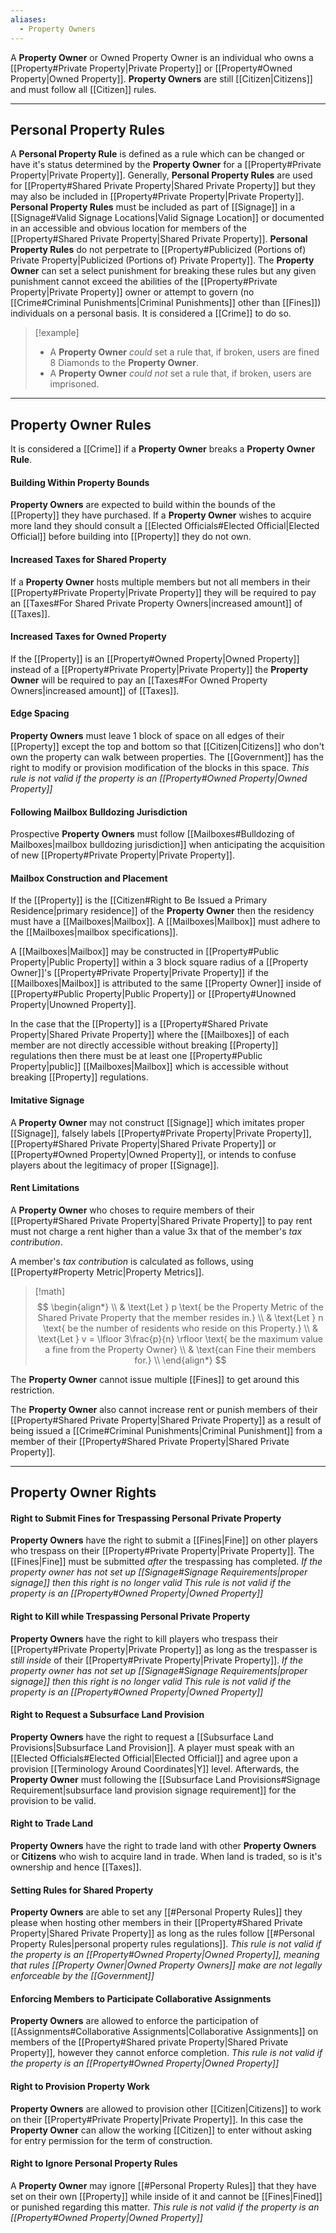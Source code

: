 ```yaml
---
aliases:
  - Property Owners
---
```

A **Property Owner** or Owned Property Owner is an individual who owns a [[Property#Private Property|Private Property]] or [[Property#Owned Property|Owned Property]]. **Property Owners** are still [[Citizen|Citizens]] and must follow all [[Citizen]] rules.

---
## Personal Property Rules
A **Personal Property Rule** is defined as a rule which can be changed or have it's status determined by the **Property Owner** for a [[Property#Private Property|Private Property]].
Generally, **Personal Property Rules** are used for [[Property#Shared Private Property|Shared Private Property]] but they may also be included in [[Property#Private Property|Private Property]].
**Personal Property Rules** must be included as part of [[Signage]] in a [[Signage#Valid Signage Locations|Valid Signage Location]] or documented in an accessible and obvious location for members of the [[Property#Shared Private Property|Shared Private Property]]. 
**Personal Property Rules** do not perpetrate to [[Property#Publicized (Portions of) Private Property|Publicized (Portions of) Private Property]].
The **Property Owner** can set a select punishment for breaking these rules but any given punishment cannot exceed the abilities of the [[Property#Private Property|Private Property]] owner or attempt to govern (no [[Crime#Criminal Punishments|Criminal Punishments]] other than [[Fines]]) individuals on a personal basis. It is considered a [[Crime]] to do so.
> [!example]
> - A **Property Owner** *could* set a rule that, if broken, users are fined 8 Diamonds to the **Property Owner**.
> - A **Property Owner** *could not* set a rule that, if broken, users are imprisoned.

---
## Property Owner Rules
It is considered a [[Crime]] if a **Property Owner** breaks a **Property Owner Rule**.
#### Building Within Property Bounds
**Property Owners** are expected to build within the bounds of the [[Property]] they have purchased. If a **Property Owner** wishes to acquire more land they should consult a [[Elected Officials#Elected Official|Elected Official]] before building into [[Property]] they do not own.
#### Increased Taxes for Shared Property
If a **Property Owner** hosts multiple members but not all members in their [[Property#Private Property|Private Property]] they will be required to pay an [[Taxes#For Shared Private Property Owners|increased amount]] of [[Taxes]].
#### Increased Taxes for Owned Property
If the [[Property]] is an [[Property#Owned Property|Owned Property]] instead of a [[Property#Private Property|Private Property]] the **Property Owner** will be required to pay an [[Taxes#For Owned Property Owners|increased amount]] of [[Taxes]].
#### Edge Spacing
**Property Owners** must leave 1 block of space on all edges of their [[Property]] except the top and bottom so that [[Citizen|Citizens]] who don't own the property can walk between properties. The [[Government]] has the right to modify or provision modification of the blocks in this space. 
*This rule is not valid if the property is an [[Property#Owned Property|Owned Property]]*
#### Following Mailbox Bulldozing Jurisdiction
Prospective **Property Owners** must follow [[Mailboxes#Bulldozing of Mailboxes|mailbox bulldozing jurisdiction]] when anticipating the acquisition of new [[Property#Private Property|Private Property]].
#### Mailbox Construction and Placement
If the [[Property]] is the [[Citizen#Right to Be Issued a Primary Residence|primary residence]] of the **Property Owner** then the residency must have a [[Mailboxes|Mailbox]]. A [[Mailboxes|Mailbox]] must adhere to the [[Mailboxes|mailbox specifications]]. 

A [[Mailboxes|Mailbox]] may be constructed in [[Property#Public Property|Public Property]] within a 3 block square radius of a [[Property Owner]]'s [[Property#Private Property|Private Property]] if the [[Mailboxes|Mailbox]] is attributed to the same [[Property Owner]] inside of [[Property#Public Property|Public Property]] or [[Property#Unowned Property|Unowned Property]].

In the case that the [[Property]] is a [[Property#Shared Private Property|Shared Private Property]] where the [[Mailboxes]] of each member are not directly accessible without breaking [[Property]] regulations then there must be at least one [[Property#Public Property|public]] [[Mailboxes|Mailbox]] which is accessible without breaking [[Property]] regulations.
#### Imitative Signage
A **Property Owner** may not construct [[Signage]] which imitates proper [[Signage]], falsely labels [[Property#Private Property|Private Property]], [[Property#Shared Private Property|Shared Private Property]] or [[Property#Owned Property|Owned Property]], or intends to confuse players about the legitimacy of proper [[Signage]].
#### Rent Limitations
A **Property Owner** who choses to require members of their [[Property#Shared Private Property|Shared Private Property]] to pay rent must not charge a rent higher than a value 3x that of the member's *tax contribution*.

A member's *tax contribution* is calculated as follows, using [[Property#Property Metric|Property Metrics]].
> [!math]
> $$ \begin{align*} \\
> & \text{Let } p \text{ be the Property Metric of the Shared Private Property that the member resides in.} \\
> & \text{Let } n \text{ be the number of residents who reside on this Property.} \\
> & \text{Let } v = \lfloor 3\frac{p}{n} \rfloor \text{ be the maximum value a fine from the Property Owner} \\
> & \text{can Fine their members for.} \\
> \end{align*} $$

The **Property Owner** cannot issue multiple [[Fines]] to get around this restriction.

The **Property Owner** also cannot increase rent or punish members of their [[Property#Shared Private Property|Shared Private Property]] as a result of being issued a [[Crime#Criminal Punishments|Criminal Punishment]] from a member of their [[Property#Shared Private Property|Shared Private Property]].

---
## Property Owner Rights
#### Right to Submit Fines for Trespassing Personal Private Property
**Property Owners** have the right to submit a [[Fines|Fine]] on other players who trespass on their [[Property#Private Property|Private Property]]. The [[Fines|Fine]] must be submitted *after* the trespassing has completed.
*If the property owner has not set up [[Signage#Signage Requirements|proper signage]] then this right is no longer valid*
*This rule is not valid if the property is an [[Property#Owned Property|Owned Property]]*
#### Right to Kill while Trespassing Personal Private Property
**Property Owners** have the right to kill players who trespass their [[Property#Private Property|Private Property]] as long as the trespasser is *still inside* of their [[Property#Private Property|Private Property]].
*If the property owner has not set up [[Signage#Signage Requirements|proper signage]] then this right is no longer valid*
*This rule is not valid if the property is an [[Property#Owned Property|Owned Property]]*
#### Right to Request a Subsurface Land Provision 
**Property Owners** have the right to request a [[Subsurface Land Provisions|Subsurface Land Provision]]. A player must speak with an [[Elected Officials#Elected Official|Elected Official]] and agree upon a provision [[Terminology Around Coordinates|Y]] level. Afterwards, the **Property Owner** must following the [[Subsurface Land Provisions#Signage Requirement|subsurface land provision signage requirement]] for the provision to be valid.
#### Right to Trade Land
**Property Owners** have the right to trade land with other **Property Owners** or **Citizens** who wish to acquire land in trade. When land is traded, so is it's ownership and hence [[Taxes]].
#### Setting Rules for Shared Property
**Property Owners** are able to set any [[#Personal Property Rules]] they please when hosting other members in their [[Property#Shared Private Property|Shared Private Property]] as long as the rules follow [[#Personal Property Rules|personal property rules regulations]].
*This rule is not valid if the property is an [[Property#Owned Property|Owned Property]], meaning that rules [[Property Owner|Owned Property Owners]] make are not legally enforceable by the [[Government]]*
#### Enforcing Members to Participate Collaborative Assignments
**Property Owners** are allowed to enforce the participation of [[Assignments#Collaborative Assignments|Collaborative Assignments]] on members of the [[Property#Shared private Property|Shared Private Property]], however they cannot enforce completion.
*This rule is not valid if the property is an [[Property#Owned Property|Owned Property]]*
#### Right to Provision Property Work
**Property Owners** are allowed to provision other [[Citizen|Citizens]] to work on their [[Property#Private Property|Private Property]]. In this case the **Property Owner** can allow the working [[Citizen]] to enter without asking for entry permission for the term of construction.
#### Right to Ignore Personal Property Rules
A **Property Owner** may ignore [[#Personal Property Rules]] that they have set on their own [[Property]] while inside of it and cannot be [[Fines|Fined]] or punished regarding this matter.
*This rule is not valid if the property is an [[Property#Owned Property|Owned Property]]*